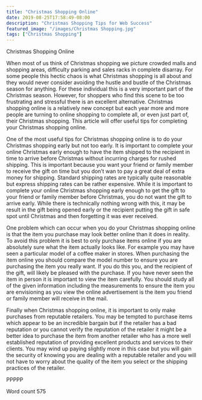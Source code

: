 ```yaml
---
title: "Christmas Shopping Online"
date: 2019-08-25T17:58:49-08:00
description: "Christmas Shopping Tips for Web Success"
featured_image: "/images/Christmas Shopping.jpg"
tags: ["Christmas Shopping"]
---
```


Christmas Shopping Online

When most of us think of Christmas shopping we picture crowded malls and shopping areas, difficulty parking and sales racks in complete disarray. For some people this hectic chaos is what Christmas shopping is all about and they would never consider avoiding the hustle and bustle of the Christmas season for anything. For these individual this is a very important part of the Christmas season. However, for shoppers who find this scene to be too frustrating and stressful there is an excellent alternative. Christmas shopping online is a relatively new concept but each year more and more people are turning to online shopping to complete all, or even just part of, their Christmas shopping. This article will offer useful tips for completing your Christmas shopping online. 

One of the most useful tips for Christmas shopping online is to do your Christmas shopping early but not too early. It is important to complete your online Christmas early enough to have the item shipped to the recipient in time to arrive before Christmas without incurring charges for rushed shipping. This is important because you want your friend or family member to receive the gift on time but you don’t wan to pay a great deal of extra money for shipping. Standard shipping rates are typically quite reasonable but express shipping rates can be rather expensive. While it is important to complete your online Christmas shopping early enough to get the gift to your friend or family member before Christmas, you do not want the gift to arrive early. While there is technically nothing wrong with this, it may be result in the gift being opened early or the recipient putting the gift in safe spot until Christmas and then forgetting it was ever received. 

One problem which can occur when you do your Christmas shopping online is that the item you purchase may look better online than it does in reality. To avoid this problem it is best to only purchase items online if you are absolutely sure what the item actually looks like. For example you may have seen a particular model of a coffee maker in stores. When purchasing the item online you should compare the model number to ensure you are purchasing the item you really want. If you do this you, and the recipient of the gift, will likely be pleased with the purchase. If you have never seen the item in person it is important to view the item carefully. You should study all of the given information including the measurements to ensure the item you are envisioning as you view the online advertisement is the item you friend or family member will receive in the mail. 

Finally when Christmas shopping online, it is important to only make purchases from reputable retailers. You may be tempted to purchase items which appear to be an incredible bargain but if the retailer has a bad reputation or you cannot verify the reputation of the retailer it might be a better idea to purchase the item from another retailer who has a more well established reputation of providing excellent products and services to their clients. You may wind up paying slightly more in this case but you will gain the security of knowing you are dealing with a reputable retailer and you will not have to worry about the quality of the item you select or the shipping practices of the retailer.

PPPPP

Word count 575



